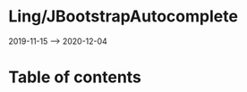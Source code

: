 Ling/JBootstrapAutocomplete
================
2019-11-15 --> 2020-12-04




Table of contents
===========





